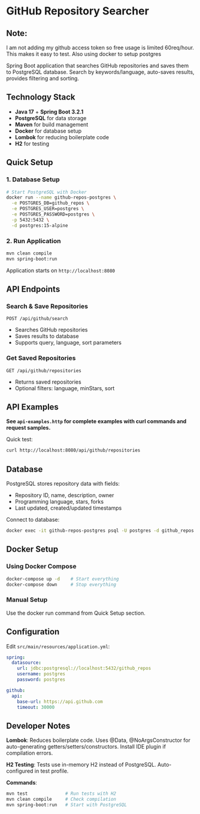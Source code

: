 # GitHub Repository Searcher
## Note:
I am not adding my github access token so free usage is limited 60req/hour. This makes it easy to test. Also using docker to setup postgres 

Spring Boot application that searches GitHub repositories and saves them to PostgreSQL database. Search by keywords/language, auto-saves results, provides filtering and sorting.

## Technology Stack

- **Java 17** + **Spring Boot 3.2.1**
- **PostgreSQL** for data storage
- **Maven** for build management
- **Docker** for database setup
- **Lombok** for reducing boilerplate code
- **H2** for testing

## Quick Setup

### 1. Database Setup
```bash
# Start PostgreSQL with Docker
docker run --name github-repos-postgres \
  -e POSTGRES_DB=github_repos \
  -e POSTGRES_USER=postgres \
  -e POSTGRES_PASSWORD=postgres \
  -p 5432:5432 \
  -d postgres:15-alpine
```

### 2. Run Application
```bash
mvn clean compile
mvn spring-boot:run
```

Application starts on `http://localhost:8080`

## API Endpoints

### Search & Save Repositories
`POST /api/github/search`
- Searches GitHub repositories
- Saves results to database
- Supports query, language, sort parameters

### Get Saved Repositories  
`GET /api/github/repositories`
- Returns saved repositories
- Optional filters: language, minStars, sort

## API Examples

**See `api-examples.http` for complete examples with curl commands and request samples.**

Quick test:
```bash
curl http://localhost:8080/api/github/repositories
```

## Database

PostgreSQL stores repository data with fields:
- Repository ID, name, description, owner
- Programming language, stars, forks
- Last updated, created/updated timestamps

Connect to database:
```bash
docker exec -it github-repos-postgres psql -U postgres -d github_repos
```

## Docker Setup

### Using Docker Compose
```bash
docker-compose up -d    # Start everything
docker-compose down     # Stop everything
```

### Manual Setup
Use the docker run command from Quick Setup section.

## Configuration

Edit `src/main/resources/application.yml`:
```yaml
spring:
  datasource:
    url: jdbc:postgresql://localhost:5432/github_repos
    username: postgres
    password: postgres

github:
  api:
    base-url: https://api.github.com
    timeout: 30000
```

## Developer Notes

**Lombok**: Reduces boilerplate code. Uses @Data, @NoArgsConstructor for auto-generating getters/setters/constructors. Install IDE plugin if compilation errors.

**H2 Testing**: Tests use in-memory H2 instead of PostgreSQL. Auto-configured in test profile.

**Commands**:
```bash
mvn test              # Run tests with H2
mvn clean compile     # Check compilation
mvn spring-boot:run   # Start with PostgreSQL
```
